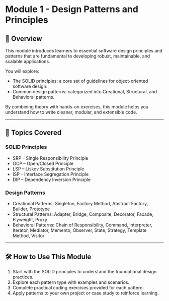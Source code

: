 # Module 1 - Design Patterns and Principles

## 📘 Overview
This module introduces learners to essential software design principles and patterns that are fundamental to developing robust, maintainable, and scalable applications.

You will explore:
- The SOLID principles: a core set of guidelines for object-oriented software design.
- Common design patterns: categorized into Creational, Structural, and Behavioral patterns.

By combining theory with hands-on exercises, this module helps you understand how to write cleaner, modular, and extensible code.

---

## 🧠 Topics Covered

### SOLID Principles
- SRP – Single Responsibility Principle
- OCP – Open/Closed Principle
- LSP – Liskov Substitution Principle
- ISP – Interface Segregation Principle
- DIP – Dependency Inversion Principle

### Design Patterns
- Creational Patterns: Singleton, Factory Method, Abstract Factory, Builder, Prototype
- Structural Patterns: Adapter, Bridge, Composite, Decorator, Facade, Flyweight, Proxy
- Behavioral Patterns: Chain of Responsibility, Command, Interpreter, Iterator, Mediator, Memento, Observer, State, Strategy, Template Method, Visitor

---

## 🛠️ How to Use This Module

1. Start with the SOLID principles to understand the foundational design practices.
2. Explore each pattern type with examples and scenarios.
3. Complete practical coding exercises provided for each pattern.
4. Apply patterns to your own project or case study to reinforce learning.
